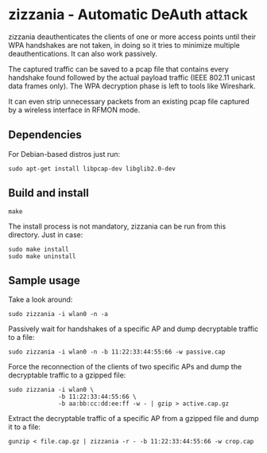 zizzania - Automatic DeAuth attack
==================================

zizzania deauthenticates the clients of one or more access points until their
WPA handshakes are not taken, in doing so it tries to minimize multiple
deauthentications. It can also work passively.

The captured traffic can be saved to a pcap file that contains every handshake
found followed by the actual payload traffic (IEEE 802.11 unicast data frames
only). The WPA decryption phase is left to tools like Wireshark.

It can even strip unnecessary packets from an existing pcap file captured by a
wireless interface in RFMON mode.

Dependencies
------------

For Debian-based distros just run:

    sudo apt-get install libpcap-dev libglib2.0-dev

Build and install
-----------------

    make

The install process is not mandatory, zizzania can be run from this
directory. Just in case:

    sudo make install
    sudo make uninstall

Sample usage
------------

Take a look around:

    sudo zizzania -i wlan0 -n -a

Passively wait for handshakes of a specific AP and dump decryptable traffic to a
file:

    sudo zizzania -i wlan0 -n -b 11:22:33:44:55:66 -w passive.cap

Force the reconnection of the clients of two specific APs and dump the
decryptable traffic to a gzipped file:

    sudo zizzania -i wlan0 \
                  -b 11:22:33:44:55:66 \
                  -b aa:bb:cc:dd:ee:ff -w - | gzip > active.cap.gz

Extract the decryptable traffic of a specific AP from a gzipped file and dump it
to a file:

    gunzip < file.cap.gz | zizzania -r - -b 11:22:33:44:55:66 -w crop.cap
